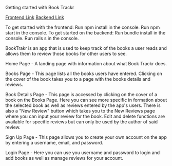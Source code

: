 Getting started with Book Trackr

[Frontend Link](https://github.com/eklenczar/book-tracker-frontend)
[Backend Link](https://github.com/eklenczar/book-tracker-backend)

To get started with the frontend: Run npm install in the console. Run npm start in the console.
To get started on the backend: Run bundle install in the console.  Run rails s in the console.

BookTrakr is an app that is used to keep track of the books a user reads and allows them to review those books for other users to see.

Home Page - A landing page with information about what Book Trackr does. 

Books Page - This page lists all the books users have entered. Clicking on the cover of the book takes you to a page with the books details and reviews.

Book Details Page - This page is accessed by clicking on the cover of a book on the Books Page. Here you can see more specific in formation about the selected book as well as reviews entered by the app's users. There is also a "New Review" button which takes you to the New Reviews page where you can input your review for the book. Edit and delete functions are available for specific reviews but can only be used by the author of said review.

Sign Up Page - This page allows you to create your own account on the app by entering a username, email, and password.

Login Page - Here you can use you username and password to login and add books as well as manage reviews for your account.
